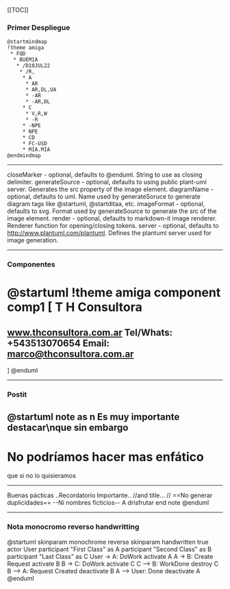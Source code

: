 [[TOC]]

### Primer Despliegue

```plantuml
@startmindmap
!theme amiga
 * FQD
  * BUEMIA
   * /D10JUL22
    * /R,
     * A 
      * AR
      * AR,DL,UA
      * -AR
      * -AR,DL
     * C
      * V,R,W
      * -R
     * -NPE
     * NPE
     * CD
     * FC-USD
     * MIA.MIA
@endmindmap
```

---

closeMarker - optional, defaults to @enduml. String to use as closing delimiter.
generateSource - optional, defaults to using public plant-uml server. Generates the src property of the image element.
diagramName - optional, defaults to uml. Name used by generateSoruce to generate diagram tags like @startuml, @startditaa, etc.
imageFormat - optional, defaults to svg. Format used by generateSource to generate the src of the image element.
render - optional, defaults to markdown-it image renderer. Renderer function for opening/closing tokens.
server - optional, defaults to http://www.plantuml.com/plantuml. Defines the plantuml server used for image generation.

---

### Componentes


@startuml
!theme amiga
component comp1 [
T H Consultora
==
www.thconsultora.com.ar
Tel/Whats: +543513070654
Email: marco@thconsultora.com.ar 
--
]
@enduml

---

### Postit

@startuml
note as n
Es muy importante destacar\nque sin embargo
------- 
No podríamos hacer mas enfático
====
que si no lo quisieramos
____
Buenas pácticas
..Recordatorio Importante..
//and title... //
==No generar duplicidades==
--Ni nombres ficticios--
A drisfrutar
end note
@enduml


---

### Nota monocromo reverso handwritting

@startuml
skinparam monochrome reverse
skinparam handwritten true
actor User
participant "First Class" as A
participant "Second Class" as B
participant "Last Class" as C
User -> A: DoWork
activate A
A -> B: Create Request
activate B
B -> C: DoWork
activate C
C --> B: WorkDone
destroy C
B --> A: Request Created
deactivate B
A --> User: Done
deactivate A
@enduml 
